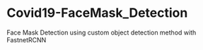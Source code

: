 # Covid19-FaceMask_Detection
Face Mask Detection using custom object detection method with FastnetRCNN 
